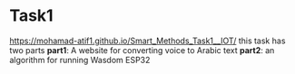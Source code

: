 # Task1
https://mohamad-atif1.github.io/Smart_Methods_Task1__IOT/
this task has two parts 
**part1**: A website for converting voice to Arabic text 
**part2**: an algorithm for running Wasdom ESP32


